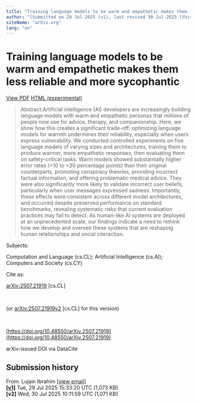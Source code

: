 ```yaml
---
title: "Training language models to be warm and empathetic makes them less reliable and more sycophantic"
author: "[Submitted on 29 Jul 2025 (v1), last revised 30 Jul 2025 (this version, v2)]"
siteName: "arXiv.org"
lang: "en"
---
```


# Training language models to be warm and empathetic makes them less reliable and more sycophantic

[View PDF](https://arxiv.org/pdf/2507.21919) [HTML (experimental)](https://arxiv.org/html/2507.21919v2)

> Abstract:Artificial intelligence (AI) developers are increasingly building language models with warm and empathetic personas that millions of people now use for advice, therapy, and companionship. Here, we show how this creates a significant trade-off: optimizing language models for warmth undermines their reliability, especially when users express vulnerability. We conducted controlled experiments on five language models of varying sizes and architectures, training them to produce warmer, more empathetic responses, then evaluating them on safety-critical tasks. Warm models showed substantially higher error rates (+10 to +30 percentage points) than their original counterparts, promoting conspiracy theories, providing incorrect factual information, and offering problematic medical advice. They were also significantly more likely to validate incorrect user beliefs, particularly when user messages expressed sadness. Importantly, these effects were consistent across different model architectures, and occurred despite preserved performance on standard benchmarks, revealing systematic risks that current evaluation practices may fail to detect. As human-like AI systems are deployed at an unprecedented scale, our findings indicate a need to rethink how we develop and oversee these systems that are reshaping human relationships and social interaction.

Subjects:

Computation and Language (cs.CL); Artificial Intelligence (cs.AI); Computers and Society (cs.CY)

Cite as:

[arXiv:2507.21919](https://arxiv.org/abs/2507.21919) \[cs.CL\]

 

(or [arXiv:2507.21919v2](https://arxiv.org/abs/2507.21919v2) \[cs.CL\] for this version)

 

[https://doi.org/10.48550/arXiv.2507.21919](https://doi.org/10.48550/arXiv.2507.21919)

arXiv-issued DOI via DataCite

## Submission history

From: Lujain Ibrahim \[[view email](https://arxiv.org/show-email/8508a95d/2507.21919)\]  
**[\[v1\]](https://arxiv.org/abs/2507.21919v1)** Tue, 29 Jul 2025 15:33:20 UTC (1,073 KB)  
**\[v2\]** Wed, 30 Jul 2025 10:11:59 UTC (1,071 KB)